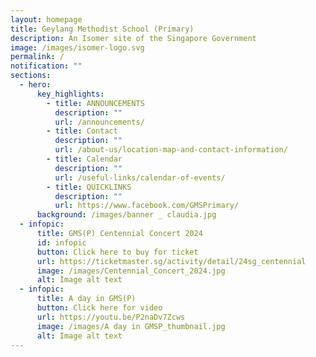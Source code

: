 ```yaml
---
layout: homepage
title: Geylang Methodist School (Primary)
description: An Isomer site of the Singapore Government
image: /images/isomer-logo.svg
permalink: /
notification: ""
sections:
  - hero:
      key_highlights:
        - title: ANNOUNCEMENTS
          description: ""
          url: /announcements/
        - title: Contact
          description: ""
          url: /about-us/location-map-and-contact-information/
        - title: Calendar
          description: ""
          url: /useful-links/calendar-of-events/
        - title: QUICKLINKS
          description: ""
          url: https://www.facebook.com/GMSPrimary/
      background: /images/banner _ claudia.jpg
  - infopic:
      title: GMS(P) Centennial Concert 2024
      id: infopic
      button: Click here to buy for ticket
      url: https://ticketmaster.sg/activity/detail/24sg_centennial
      image: /images/Centennial_Concert_2024.jpg
      alt: Image alt text
  - infopic:
      title: A day in GMS(P)
      button: Click here for video
      url: https://youtu.be/P2naDv7Zcws
      image: /images/A day in GMSP_thumbnail.jpg
      alt: Image alt text
---
```

